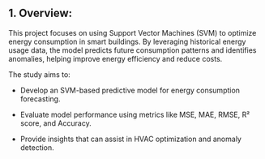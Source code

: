 ## __1. Overview:__
This project focuses on using Support Vector Machines (SVM) to optimize energy consumption in smart buildings. By leveraging historical energy usage data, the model predicts future consumption patterns and identifies anomalies, helping improve energy efficiency and reduce costs.

The study aims to:

- Develop an SVM-based predictive model for energy consumption forecasting.

- Evaluate model performance using metrics like MSE, MAE, RMSE, R² score, and Accuracy.

- Provide insights that can assist in HVAC optimization and anomaly detection.
